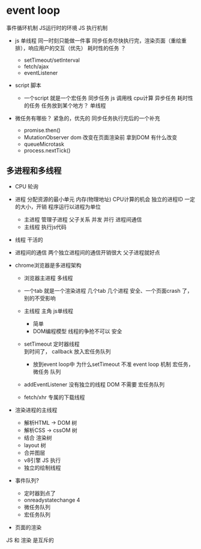 # event loop
事件循环机制 JS运行时的环境 JS 执行机制 

- js 单线程
    同一时刻只能做一件事
    同步任务尽快执行完，渲染页面（重绘重排），响应用户的交互（优先）
    耗时性的任务 ？
    - setTimeout/setInterval
    - fetch/ajax
    - eventListener
- script 脚本
    - 一个script 就是一个宏任务
     同步任务 
     js 调用栈
     cpu计算 
     异步任务 耗时性的任务 任务放到某个地方？
     单线程

- 微任务有哪些？
    紧急的，优先的   同步任务执行完后的一个补充 
    - promise.then()
    - MutationObserver 
        dom 改变在页面渲染前 拿到DOM 有什么改变
    - queueMicrotask
    - process.nextTick()
    
## 多进程和多线程
- CPU 轮询
- 进程
分配资源的最小单元
    内存(物理地址) CPU计算的机会
    独立的进程ID 一定的大小，开销
    程序运行以进程为单位
    - 主进程
        管理子进程 父子关系 并发 并行
        进程间通信
    - 主线程
        执行js代码
- 线程 
    干活的
- 进程间的通信
    两个独立进程间的通信开销很大
    父子进程就好点

- chrome浏览器是多进程架构
    - 浏览器主进程
        多线程
    - 一个tab 就是一个渲染进程
        几个tab 几个进程
        安全、一个页面crash 了， 别的不受影响
    - 主线程 主角
        js单线程
        - 简单
        - DOM编程模型 线程的争抢不可以 安全

    - setTimeout 定时器线程  
        到时间了， callback 放入宏任务队列 
        - 放到event loop中
            为什么setTimeout 不准
            event loop 机制
            宏任务， 微任务 队列 
    - addEventListener 没有独立的线程
        DOM 不需要  宏任务队列
    - fetch/xhr 专属的下载线程

- 渲染进程的主线程
    - 解析HTML -> DOM 树 
    - 解析CSS -> cssOM 树
    - 结合 渲染树
    - layout 树
    - 合并图层
    - v8引擎 JS 执行
    - 独立的绘制线程 

- 事件队列?
    - 定时器到点了
    - onreadystatechange 4
    - 微任务队列
    - 宏任务队列

- 页面的渲染 

JS 和 渲染 是互斥的
